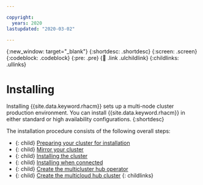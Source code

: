 ```yaml
---

copyright:
  years: 2020
lastupdated: "2020-03-02"

---
```


{:new_window: target="_blank"}
{:shortdesc: .shortdesc}
{:screen: .screen}
{:codeblock: .codeblock}
{:pre: .pre}
{:child: .link .ulchildlink}
{:childlinks: .ullinks}

# Installing

Installing {{site.data.keyword.rhacm}} sets up a multi-node cluster production environment. You can install {{site.data.keyword.rhacm}} in either standard or high availability configurations.
{:shortdesc}

The installation procedure consists of the following overall steps:

- {: child} [Preparing your cluster for installation](../installing/prep.md)
- {: child} [Mirror your cluster](../installing/mirror_cluster.md)  
- {: child} [Installing the cluster](../installing/install_cluster.md)
- {: child} [Installing when connected](../installing/deploy_operator_connected.md)
- {: child} [Create the multicluster hub operator](../installing/create_hub_operator.md)
- {: child} [Create the multicloud hub cluster](../installing/create_hub_cluster.md)
{: childlinks}
